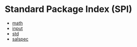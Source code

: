 # Standard Package Index (SPI)

- [math](./Math.md)
- [input](./Input.md)
- [std](./std.md)
- [salspec](./spec.md)